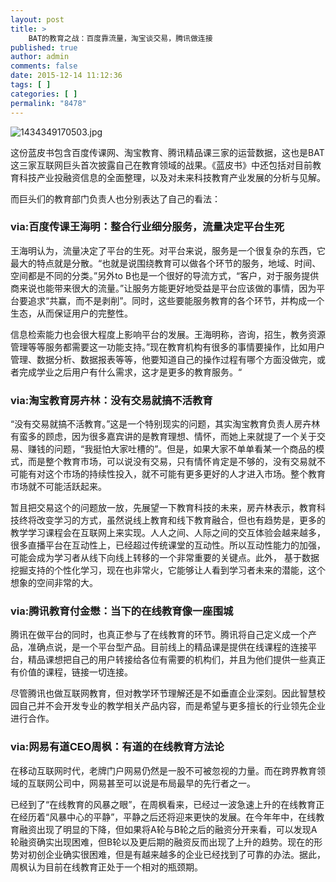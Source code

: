 ```yaml
---
layout: post
title: >
    BAT的教育之战：百度靠流量，淘宝谈交易，腾讯做连接
published: true
author: admin
comments: false
date: 2015-12-14 11:12:36
tags: [ ]
categories: [ ]
permalink: "8478"
---
```

![1434349170503.jpg][1]

这份蓝皮书包含百度传课网、淘宝教育、腾讯精品课三家的运营数据，这也是BAT这三家互联网巨头首次披露自己在教育领域的战果。《蓝皮书》中还包括对目前教育科技产业投融资信息的全面整理，以及对未来科技教育产业发展的分析与见解。

而巨头们的教育部门负责人也分别表达了自己的看法：

### via:百度传课王海明：整合行业细分服务，流量决定平台生死

王海明认为，流量决定了平台的生死。对平台来说，服务是一个很复杂的东西，它最大的特点就是分散。“也就是说围绕教育可以做各个环节的服务，地域、时间、空间都是不同的分类。”另外to B也是一个很好的导流方式，“客户，对于服务提供商来说也能带来很大的流量。”让服务方能更好地受益是平台应该做的事情，因为平台要追求“共赢，而不是剥削”。同时，这些要能服务教育的各个环节，并构成一个生态，从而保证用户的完整性。

信息检索能力也会很大程度上影响平台的发展。王海明称，咨询，招生，教务资源管理等等服务都需要这一功能支持。”现在教育机构有很多的事情要操作，比如用户管理、数据分析、数据报表等等，他要知道自己的操作过程有哪个方面没做完，或者完成学业之后用户有什么需求，这才是更多的教育服务。“

### via:淘宝教育房卉林：没有交易就搞不活教育

“没有交易就搞不活教育。”这是一个特别现实的问题，其实淘宝教育负责人房卉林有蛮多的顾虑，因为很多嘉宾讲的是教育理想、情怀，而她上来就提了一个关于交易、赚钱的问题，“我挺怕大家吐槽的”。但是，如果大家不单单看某一个商品的模式，而是整个教育市场，可以说没有交易，只有情怀肯定是不够的，没有交易就不可能有对这个市场的持续性投入，就不可能有更多更好的人才进入市场。整个教育市场就不可能活跃起来。

暂且把交易这个的问题放一放，先展望一下教育科技的未来，房卉林表示，教育科技终将改变学习的方式，虽然说线上教育和线下教育融合，但也有趋势是，更多的教学学习课程会在互联网上来实现。人人之间、人际之间的交互体验会越来越多，很多直播平台在互动性上，已经超过传统课堂的互动性。所以互动性能力的加强，可能会成为学习者从线下向线上转移的一个非常重要的关键点。此外， 基于数据挖掘支持的个性化学习，现在也非常火，它能够让人看到学习者未来的潜能，这个想象的空间非常的大。

### via:腾讯教育付金懋：当下的在线教育像一座围城

腾讯在做平台的同时，也真正参与了在线教育的环节。腾讯将自己定义成一个产品，准确点说，是一个平台型产品。目前线上的精品课是提供在线课程的连接平台，精品课想把自己的用户转接给各位有需要的机构们，并且为他们提供一些真正有价值的课程，链接一切连接。

尽管腾讯也做互联网教育，但对教学环节理解还是不如垂直企业深刻。因此智慧校园自己并不会开发专业的教学相关产品内容，而是希望与更多擅长的行业领先企业进行合作。

### via:网易有道CEO周枫：有道的在线教育方法论

在移动互联网时代，老牌门户网易仍然是一股不可被忽视的力量。而在跨界教育领域的互联网公司中，网易甚至可以说是布局最早的先行者之一。

已经到了“在线教育的风暴之眼”，在周枫看来，已经过一波急速上升的在线教育正在经历着“风暴中心的平静”，平静之后还将迎来更快的发展。在今年年中，在线教育融资出现了明显的下降，但如果将A轮与B轮之后的融资分开来看，可以发现A轮融资确实出现困难，但B轮以及更后期的融资反而出现了上升的趋势。现在的形势对初创企业确实很困难，但是有越来越多的企业已经找到了可靠的办法。据此，周枫认为目前在线教育正处于一个相对的瓶颈期。

 [1]: http://yongz.com/yz/wp-content/uploads/2015/12/2b705ed4468a1cebd83887d9edfd55d0.jpg "1449977254215892.jpg"